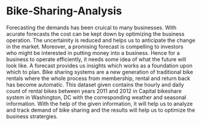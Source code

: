 # Bike-Sharing-Analysis
Forecasting the demands has been cruical to many businesses. With acurate forecasts the cost can be kept down by optimizing the business operation. The uncertainity is reduced and helps us to anticipate the change in the market. Moreover, a promising forecast is compelling to investors who might be interested in putting money into a business. Hence for a business to operate efficiently, it needs some idea of what the future will look like. A forecast provides us insights which works as a foundation upon which to plan. Bike sharing systems are a new generation of traditional bike rentals where the whole process from membership, rental and return back has become automatic. This dataset given contains the hourly and daily count of rental bikes between years 2011 and 2012 in Capital bikeshare system in Washington, DC with the corresponding weather and seasonal information. With the help of the given information, it will help us to analyze and track demand of bike sharing and the results will help us to optimize the business stratergies.
